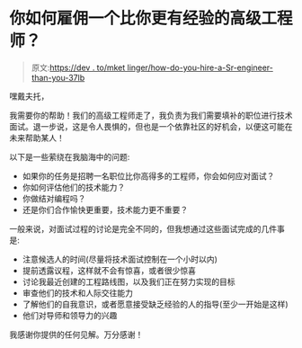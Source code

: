 # 你如何雇佣一个比你更有经验的高级工程师？

> 原文:[https://dev . to/mket linger/how-do-you-hire-a-Sr-engineer-than-you-37lb](https://dev.to/mketlinger/how-do-you-hire-a-sr-engineer-that-has-much-more-experience-than-you-37lb)

嘿戴夫托，

我需要你的帮助！我们的高级工程师走了，我负责为我们需要填补的职位进行技术面试。退一步说，这是令人畏惧的，但也是一个依靠社区的好机会，以便这可能在未来帮助某人！

以下是一些萦绕在我脑海中的问题:

*   如果你的任务是招聘一名职位比你高得多的工程师，你会如何应对面试？
*   你如何评估他们的技术能力？
*   你做结对编程吗？
*   还是你们合作愉快更重要，技术能力更不重要？

一般来说，对面试过程的讨论是完全不同的，但我想通过这些面试完成的几件事是:

*   注意候选人的时间(尽量将技术面试控制在一个小时以内)
*   提前透露议程，这样就不会有惊喜，或者很少惊喜
*   讨论我最近创建的工程路线图，以及我们正在努力实现的目标
*   审查他们的技术和人际交往能力
*   了解他们的自我意识，或者愿意接受缺乏经验的人的指导(至少一开始是这样)
*   他们对导师和领导力的兴趣

我感谢你提供的任何见解。万分感谢！